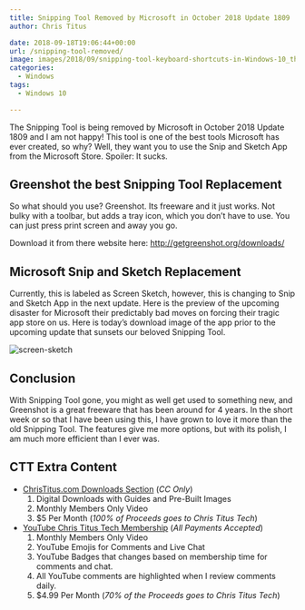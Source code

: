 ```yaml
---
title: Snipping Tool Removed by Microsoft in October 2018 Update 1809
author: Chris Titus

date: 2018-09-18T19:06:44+00:00
url: /snipping-tool-removed/
image: images/2018/09/snipping-tool-keyboard-shortcuts-in-Windows-10_thumb.png
categories:
  - Windows
tags:
  - Windows 10

---
```

The Snipping Tool is being removed by Microsoft in October 2018 Update 1809 and I am not happy! This tool is one of the best tools Microsoft has ever created, so why? Well, they want you to use the Snip and Sketch App from the Microsoft Store. Spoiler: It sucks.<!--more-->

## Greenshot the best Snipping Tool Replacement

So what should you use? Greenshot. Its freeware and it just works. Not bulky with a toolbar, but adds a tray icon, which you don&#8217;t have to use. You can just press print screen and away you go.

Download it from there website here: <http://getgreenshot.org/downloads/>

## Microsoft Snip and Sketch Replacement

Currently, this is labeled as Screen Sketch, however, this is changing to Snip and Sketch App in the next update. Here is the preview of the upcoming disaster for Microsoft their predictably bad moves on forcing their tragic app store on us. Here is today&#8217;s download image of the app prior to the upcoming update that sunsets our beloved Snipping Tool.
  
![screen-sketch](/images/2018/09/screen-sketch.png)

## Conclusion

With Snipping Tool gone, you might as well get used to something new, and Greenshot is a great freeware that has been around for 4 years. In the short week or so that I have been using this, I have grown to love it more than the old Snipping Tool. The features give me more options, but with its polish, I am much more efficient than I ever was.

## CTT Extra Content

- [ChrisTitus.com Downloads Section][1] (_CC Only_)
  1. Digital Downloads with Guides and Pre-Built Images
  2. Monthly Members Only Video
  3. $5 Per Month (_100% of Proceeds goes to Chris Titus Tech_)
- [YouTube Chris Titus Tech Membership][2] (_All Payments Accepted_)
  1. Monthly Members Only Video
  2. YouTube Emojis for Comments and Live Chat
  3. YouTube Badges that changes based on membership time for comments and chat.
  4. All YouTube comments are highlighted when I review comments daily. 
  5. $4.99 Per Month (_70% of the Proceeds goes to Chris Titus Tech_)

 [1]: https://portal.christitus.com
 [2]: https://christitus.com/join